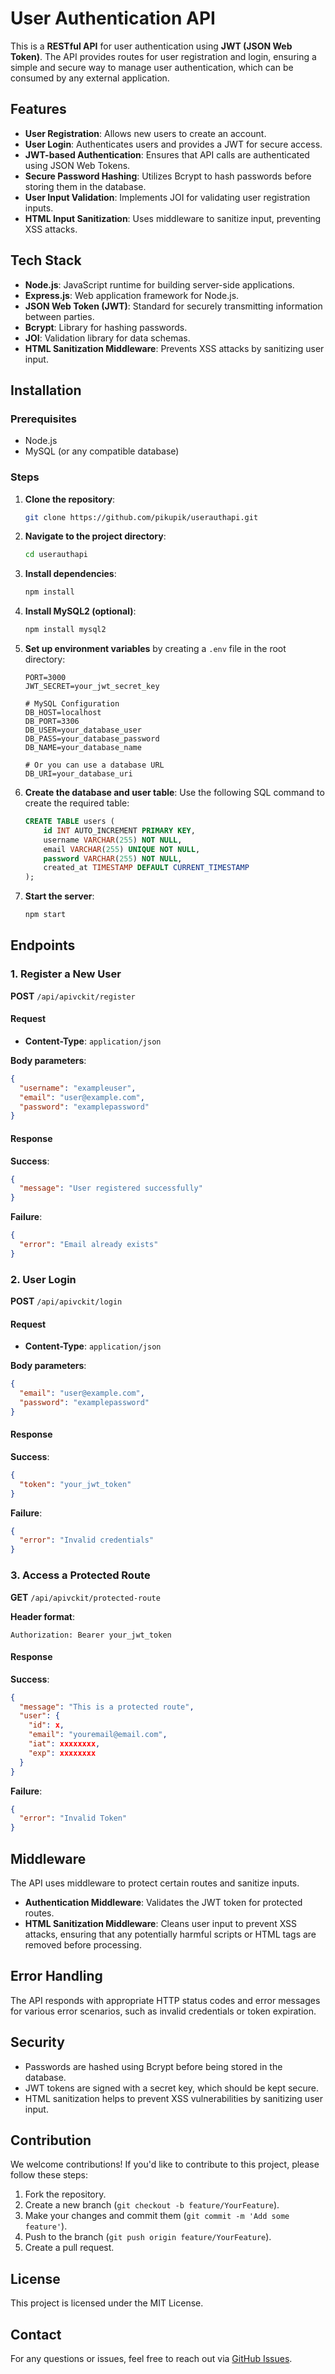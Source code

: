 # User Authentication API

This is a **RESTful API** for user authentication using **JWT (JSON Web Token)**. The API provides routes for user registration and login, ensuring a simple and secure way to manage user authentication, which can be consumed by any external application.

## Features
- **User Registration**: Allows new users to create an account.
- **User Login**: Authenticates users and provides a JWT for secure access.
- **JWT-based Authentication**: Ensures that API calls are authenticated using JSON Web Tokens.
- **Secure Password Hashing**: Utilizes Bcrypt to hash passwords before storing them in the database.
- **User Input Validation**: Implements JOI for validating user registration inputs.
- **HTML Input Sanitization**: Uses middleware to sanitize input, preventing XSS attacks.

## Tech Stack
- **Node.js**: JavaScript runtime for building server-side applications.
- **Express.js**: Web application framework for Node.js.
- **JSON Web Token (JWT)**: Standard for securely transmitting information between parties.
- **Bcrypt**: Library for hashing passwords.
- **JOI**: Validation library for data schemas.
- **HTML Sanitization Middleware**: Prevents XSS attacks by sanitizing user input.

## Installation

### Prerequisites
- Node.js
- MySQL (or any compatible database)

### Steps

1. **Clone the repository**:
   ```bash
   git clone https://github.com/pikupik/userauthapi.git
   ```

2. **Navigate to the project directory**:
   ```bash
   cd userauthapi
   ```

3. **Install dependencies**:
   ```bash
   npm install
   ```

4. **Install MySQL2 (optional)**:
   ```bash
   npm install mysql2
   ```

5. **Set up environment variables** by creating a `.env` file in the root directory:
   ```env
   PORT=3000
   JWT_SECRET=your_jwt_secret_key

   # MySQL Configuration
   DB_HOST=localhost
   DB_PORT=3306
   DB_USER=your_database_user
   DB_PASS=your_database_password
   DB_NAME=your_database_name

   # Or you can use a database URL
   DB_URI=your_database_uri
   ```

6. **Create the database and user table**:
   Use the following SQL command to create the required table:
   ```sql
   CREATE TABLE users (
       id INT AUTO_INCREMENT PRIMARY KEY,
       username VARCHAR(255) NOT NULL,
       email VARCHAR(255) UNIQUE NOT NULL,
       password VARCHAR(255) NOT NULL,
       created_at TIMESTAMP DEFAULT CURRENT_TIMESTAMP
   );
   ```

7. **Start the server**:
   ```bash
   npm start
   ```

## Endpoints

### 1. Register a New User
**POST** `/api/apivckit/register`

#### Request
- **Content-Type**: `application/json`
  
**Body parameters**:
```json
{
  "username": "exampleuser",
  "email": "user@example.com",
  "password": "examplepassword"
}
```

#### Response
**Success**:
```json
{
  "message": "User registered successfully"
}
```

**Failure**:
```json
{
  "error": "Email already exists"
}
```

### 2. User Login
**POST** `/api/apivckit/login`

#### Request
- **Content-Type**: `application/json`

**Body parameters**:
```json
{
  "email": "user@example.com",
  "password": "examplepassword"
}
```

#### Response
**Success**:
```json
{
  "token": "your_jwt_token"
}
```

**Failure**:
```json
{
  "error": "Invalid credentials"
}
```

### 3. Access a Protected Route
**GET** `/api/apivckit/protected-route`

**Header format**:
```
Authorization: Bearer your_jwt_token
```

#### Response
**Success**:
```json
{
  "message": "This is a protected route",
  "user": {
    "id": x,
    "email": "youremail@email.com",
    "iat": xxxxxxxx,
    "exp": xxxxxxxx
  }
}
```

**Failure**:
```json
{
  "error": "Invalid Token"
}
```

## Middleware
The API uses middleware to protect certain routes and sanitize inputs. 
- **Authentication Middleware**: Validates the JWT token for protected routes.
- **HTML Sanitization Middleware**: Cleans user input to prevent XSS attacks, ensuring that any potentially harmful scripts or HTML tags are removed before processing.

## Error Handling
The API responds with appropriate HTTP status codes and error messages for various error scenarios, such as invalid credentials or token expiration.

## Security
- Passwords are hashed using Bcrypt before being stored in the database.
- JWT tokens are signed with a secret key, which should be kept secure.
- HTML sanitization helps to prevent XSS vulnerabilities by sanitizing user input.

## Contribution
We welcome contributions! If you'd like to contribute to this project, please follow these steps:

1. Fork the repository.
2. Create a new branch (`git checkout -b feature/YourFeature`).
3. Make your changes and commit them (`git commit -m 'Add some feature'`).
4. Push to the branch (`git push origin feature/YourFeature`).
5. Create a pull request.

## License
This project is licensed under the MIT License.

## Contact
For any questions or issues, feel free to reach out via [GitHub Issues](https://github.com/pikupik/userauthapi/issues).